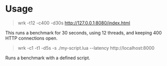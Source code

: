 # Usage

> wrk -t12 -c400 -d30s http://127.0.0.1:8080/index.html

This runs a benchmark for 30 seconds, using 12 threads, and keeping 400 HTTP connections open.

> wrk -c1 -t1 -d5s -s ./my-script.lua --latency http://localhost:8000

Runs a benchmark with a defined script.